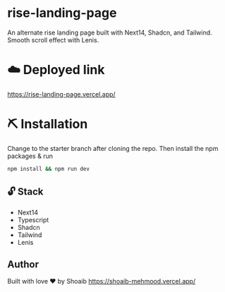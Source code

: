 # rise-landing-page
An alternate rise landing page built with Next14, Shadcn, and Tailwind. Smooth scroll effect with Lenis.

# ☁️ Deployed link
https://rise-landing-page.vercel.app/

# ⛏️ Installation
Change to the starter branch  after cloning the repo.
Then install the npm packages & run
```bash
npm install && npm run dev
```


## 🔓 Stack
- Next14
- Typescript
- Shadcn
- Tailwind
- Lenis

## Author
Built with love ❤️ by Shoaib https://shoaib-mehmood.vercel.app/



